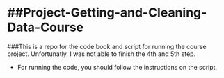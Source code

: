 ##Project-Getting-and-Cleaning-Data-Course
========================================

###This is a repo for the code book and script for running the course project.
Unfortunatly, I was not able to finish the 4th and 5th step.

* For running the code, you should follow the instructions on the script.
